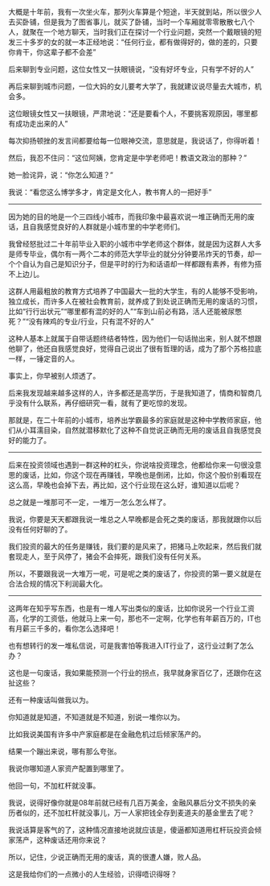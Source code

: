 <p>大概是十年前，我有一次坐火车，那列火车算是个短途，半天就到站，所以很少人去买卧铺，但是我为了图省事儿，就买了卧铺，当时一个车厢就零零散散七八个人，就聚在一个地方聊天，当时我们正在探讨一个行业问题，突然一个戴眼镜的短发三十多岁的女的就一本正经地说：“任何行业，都有做得好的，做的差的，只要你肯干，你这辈子都不会差”</p><p>后来聊到专业问题，这位女性又一扶眼镜说，“没有好坏专业，只有学不好的人”</p><p>再后来聊到城市问题，一位大妈的女儿要考大学了，我就建议说尽量去大城市，机会多。</p><p>这位眼镜女性又一扶眼镜，严肃地说：“还是要看个人，不要挑客观原因，哪里都有成功走出来的人”</p><p>每次抑扬顿挫的发言间都要给每一位眼神交流，意思就是，我说话了，你得听着！</p><p>然后，我忍不住问：“这位阿姨，您肯定是中学老师吧！教语文政治的那种？”</p><p>她一脸诧异，说：“你怎么知道？”</p><p>我说：“看您这么博学多才，肯定是文化人，教书育人的一把好手”</p><hr/><p>因为她的目的地是一个三四线小城市，而我印象中最喜欢说一堆正确而无用的废话，且自我感觉良好的人群就是小城市里的中学老师们。</p><p>我曾经怒批过二十年前毕业入职的小城市中学老师这个群体，就是因为这群人大多是师专毕业，偶尔有一两个二本的师范大学毕业的就分分钟要吊炸天的节奏，却一个个自认为自己是知识分子，但是平时的行为和话语却一样都跟有素养，有修为搭不上边儿。</p><p>这群人用最粗放的教育方式培养了中国最大一批的大学生，有的人能够不受影响，独立成长，而许多人在被社会教育前，就养成了到处说正确而无用的废话的习惯，比如“行行出状元”“哪里都有混的好的人”“车到山前必有路，活人还能被尿憋死？”“没有辣鸡的专业/行业，只有混不好的人”</p><p>这种人基本上就属于自带话题终结者特性，因为他们一句话抛出来，别人就不想跟他聊了，他还自我感觉良好，觉得自己说出了很有哲理的话，成为了那个苏格拉底一样，一锤定音的人。</p><p>事实上，你早被别人烦透了。</p><p>后来我发现越来越多这样的人，许多都还是高学历，于是我知道了，情商和智商几乎没有什么联系，再仔细研究一看，就有了更吃惊的发现。</p><p>那就是，在二十年前的小城市，培养出学霸最多的家庭就是这种中学教师家庭，他们从小耳濡目染，自然就潜移默化了这种不自觉说正确而无用的废话且自我感觉良好的能力了。</p><hr/><p>后来在投资领域也遇到一群这种的杠头，你说啥投资理念，他都给你来一句很没意思的废话，比如，你这个现在再赚钱，早晚也是倒闭，比如，你这个股价别看现在这么高，早晚也会掉下去，再比如，这个行业现在这么好，谁知道以后呢？</p><p>总之就是一堆那可不一定，一堆万一怎么怎么样了。</p><p>我说，你要是天天都跟我说一堆总之人早晚都是会死之类的废话，那我就跟你以后没有任何好聊的了。</p><p>我们投资的最大的任务是赚钱，我们要的是风来了，把猪马上吹起来，然后我们就套现走人，至于风停了，猪会不会摔死，跟我们没有任何关系。</p><p>所以，不要跟我说一大堆万一呢，可是呢之类的废话了，你投资的第一要义就是在合法合规的情况下利润最大化。</p><hr/><p>这两年在知乎写东西，也是有一堆人写出类似的废话，比如你说另一个行业工资高，化学的工资低，他就马上来一句，那也不一定啊，化学也有年薪百万的，IT也有月薪三千多的，看你怎么选择吧！</p><p>也有想转行的发一堆私信说，可是我害怕等我进入IT行业了，这行业过剩了怎么办？</p><p>这也是一句废话，我如果能预测一个行业的拐点，我早就身家百亿了，还跟你在这扯这些？</p><p>还有一种废话叫做我以为。</p><p>你知道就是知道，不知道就是不知道，别说一堆你以为。</p><p>比如我说美国有许多中产家庭都是在金融危机过后倾家荡产的。</p><p>结果一个蹦出来说，哪有那么夸张。</p><p>我说你哪知道人家资产配置到哪里了。</p><p>他回一句，不加杠杆就没事。</p><p>我说，说得好像你就是08年前就已经有几百万美金，金融风暴后分文不损失的亲历者似的，还不加杠杆就没事儿，万一人家把钱全存到麦道夫的基金里去了呢？</p><p>我说话算是客气的了，这种情况直接地说就应该是，傻逼都知道用杠杆玩投资会倾家荡产，这种废话还用你来说？</p><p>所以，记住，少说正确而无用的废话，真的很遭人嫌，败人品。</p><p>这是我给你们的一点微小的人生经验，识得唔识得呀？</p>
